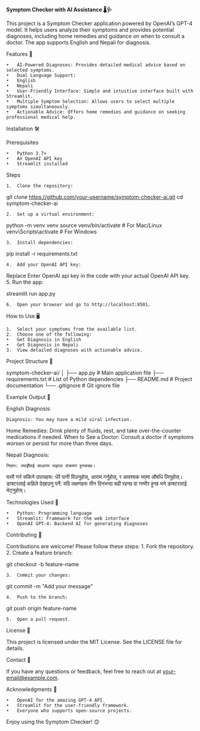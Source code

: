 **Symptom Checker with AI Assistance 🌡️🩺**

This project is a Symptom Checker application powered by OpenAI’s GPT-4 model. It helps users analyze their symptoms and provides potential diagnoses, including home remedies and guidance on when to consult a doctor. The app supports English and Nepali for diagnosis.

Features 🚀

	•	AI-Powered Diagnoses: Provides detailed medical advice based on selected symptoms.
	•	Dual Language Support:
	•	English
	•	Nepali
	•	User-Friendly Interface: Simple and intuitive interface built with Streamlit.
	•	Multiple Symptom Selection: Allows users to select multiple symptoms simultaneously.
	•	Actionable Advice: Offers home remedies and guidance on seeking professional medical help.

Installation 🛠️

Prerequisites

	•	Python 3.7+
	•	An OpenAI API key
	•	Streamlit installed

Steps

	1.	Clone the repository:

git clone https://github.com/your-username/symptom-checker-ai.git
cd symptom-checker-ai


	2.	Set up a virtual environment:

python -m venv venv
source venv/bin/activate   # For Mac/Linux
venv\Scripts\activate      # For Windows


	3.	Install dependencies:

pip install -r requirements.txt


	4.	Add your OpenAI API key:
Replace Enter OpenAI api key in the code with your actual OpenAI API key.
	5.	Run the app:

streamlit run app.py


	6.	Open your browser and go to http://localhost:8501.

How to Use 🖥️

	1.	Select your symptoms from the available list.
	2.	Choose one of the following:
	•	Get Diagnosis in English
	•	Get Diagnosis in Nepali
	3.	View detailed diagnoses with actionable advice.

Project Structure 📂

symptom-checker-ai/
│
├── app.py                     # Main application file
├── requirements.txt           # List of Python dependencies
├── README.md                  # Project documentation
└── .gitignore                 # Git ignore file

Example Output 🎯

English Diagnosis:

	Diagnosis: You may have a mild viral infection.
Home Remedies: Drink plenty of fluids, rest, and take over-the-counter medications if needed.
When to See a Doctor: Consult a doctor if symptoms worsen or persist for more than three days.

Nepali Diagnosis:

	निदान: तपाईँलाई साधारण भाइरल संक्रमण हुनसक्छ।
घरमै गर्न सकिने उपायहरू: धेरै पानी पिउनुहोस्, आराम गर्नुहोस्, र आवश्यक भएमा औषधि लिनुहोस्।
डाक्टरलाई कहिले देखाउनु पर्ने: यदि लक्षणहरू तीन दिनभन्दा बढी रहन्छ वा गम्भीर हुन्छ भने डाक्टरलाई भेट्नुहोस्।

Technologies Used 🧰

	•	Python: Programming language
	•	Streamlit: Framework for the web interface
	•	OpenAI GPT-4: Backend AI for generating diagnoses

Contributing 🤝

Contributions are welcome! Please follow these steps:
	1.	Fork the repository.
	2.	Create a feature branch:

git checkout -b feature-name


	3.	Commit your changes:

git commit -m "Add your message"


	4.	Push to the branch:

git push origin feature-name


	5.	Open a pull request.

License 📄

This project is licensed under the MIT License. See the LICENSE file for details.

Contact 📧

If you have any questions or feedback, feel free to reach out at your-email@example.com.

Acknowledgments 🙏

	•	OpenAI for the amazing GPT-4 API.
	•	Streamlit for the user-friendly framework.
	•	Everyone who supports open-source projects.

Enjoy using the Symptom Checker! 😊
